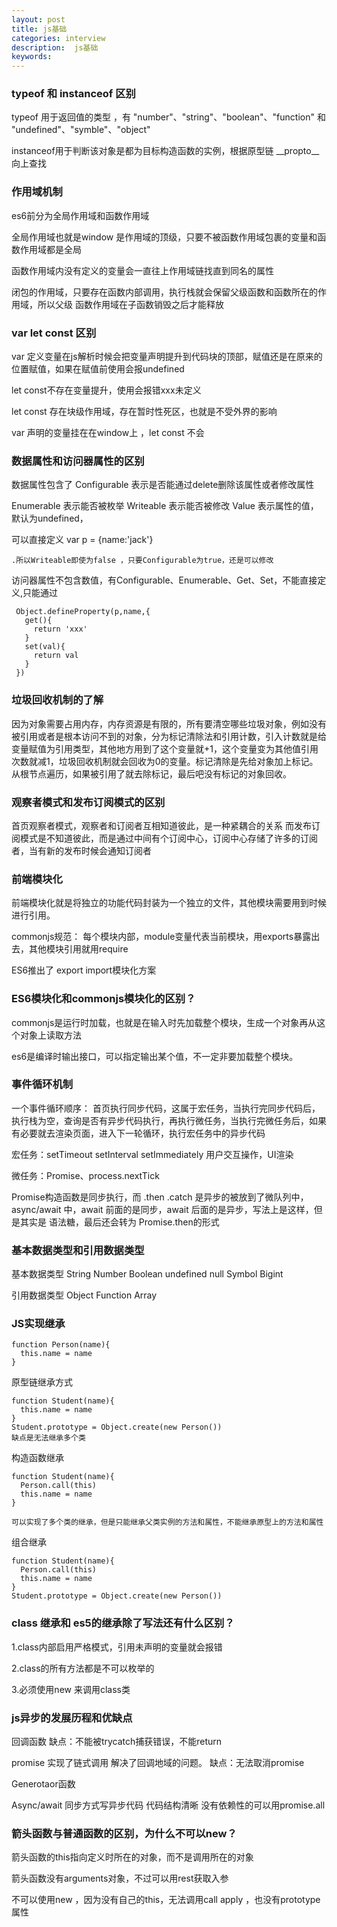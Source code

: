 ```yaml
---
layout: post
title: js基础
categories: interview
description:  js基础
keywords: 
---
```


### typeof 和 instanceof 区别
typeof 用于返回值的类型 ，有 "number"、"string"、"boolean"、"function" 和 "undefined"、"symble"、"object"

instanceof用于判断该对象是都为目标构造函数的实例，根据原型链 __propto__向上查找

### 作用域机制
es6前分为全局作用域和函数作用域

全局作用域也就是window 是作用域的顶级，只要不被函数作用域包裹的变量和函数作用域都是全局

函数作用域内没有定义的变量会一直往上作用域链找直到同名的属性

闭包的作用域，只要存在函数内部调用，执行栈就会保留父级函数和函数所在的作用域，所以父级
函数作用域在子函数销毁之后才能释放

### var let const 区别
var 定义变量在js解析时候会把变量声明提升到代码块的顶部，赋值还是在原来的位置赋值，如果在赋值前使用会报undefined

let const不存在变量提升，使用会报错xxx未定义

let const 存在块级作用域，存在暂时性死区，也就是不受外界的影响

var 声明的变量挂在在window上 ，let const 不会

### 数据属性和访问器属性的区别
 数据属性包含了 Configurable 表示是否能通过delete删除该属性或者修改属性  
 
 Enumerable 表示能否被枚举 Writeable 表示能否被修改  Value 表示属性的值，默认为undefined，
 
 可以直接定义 var p = {name:'jack'}
    
    .所以Writeable即使为false ，只要Configurable为true，还是可以修改
 
 访问器属性不包含数值，有Configurable、Enumerable、Get、Set，不能直接定义,只能通过
```
 Object.defineProperty(p,name,{
   get(){
     return 'xxx'
   }
   set(val){
     return val
   }
 })
```


 ### 垃圾回收机制的了解
 因为对象需要占用内存，内存资源是有限的，所有要清空哪些垃圾对象，例如没有被引用或者是根本访问不到的对象，分为标记清除法和引用计数，引入计数就是给变量赋值为引用类型，其他地方用到了这个变量就+1，这个变量变为其他值引用次数就减1，垃圾回收机制就会回收为0的变量。标记清除是先给对象加上标记。从根节点遍历，如果被引用了就去除标记，最后吧没有标记的对象回收。

 ### 观察者模式和发布订阅模式的区别
 首页观察者模式，观察者和订阅者互相知道彼此，是一种紧耦合的关系
 而发布订阅模式是不知道彼此，而是通过中间有个订阅中心，订阅中心存储了许多的订阅者，当有新的发布时候会通知订阅者

 ### 前端模块化
 前端模块化就是将独立的功能代码封装为一个独立的文件，其他模块需要用到时候进行引用。

 commonjs规范： 每个模块内部，module变量代表当前模块，用exports暴露出去，其他模块引用就用require

 ES6推出了   export  import模块化方案
 
 ### ES6模块化和commonjs模块化的区别？
 commonjs是运行时加载，也就是在输入时先加载整个模块，生成一个对象再从这个对象上读取方法

 es6是编译时输出接口，可以指定输出某个值，不一定非要加载整个模块。


 ### 事件循环机制
 一个事件循环顺序：
 首页执行同步代码，这属于宏任务，当执行完同步代码后，执行栈为空，查询是否有异步代码执行，再执行微任务，当执行完微任务后，如果有必要就去渲染页面，进入下一轮循环，执行宏任务中的异步代码

 宏任务：setTimeout setInterval setImmediately 用户交互操作，UI渲染
 
 微任务：Promise、process.nextTick

 Promise构造函数是同步执行，而 .then .catch 是异步的被放到了微队列中，async/await 中，await 前面的是同步，await 后面的是异步，写法上是这样，但是其实是 语法糖，最后还会转为 Promise.then的形式


### 基本数据类型和引用数据类型
基本数据类型  String Number Boolean undefined null Symbol Bigint

引用数据类型 Object Function Array


### JS实现继承

```
function Person(name){
  this.name = name
}
```

原型链继承方式
```
function Student(name){
  this.name = name
}
Student.prototype = Object.create(new Person())
缺点是无法继承多个类
```
构造函数继承
```
function Student(name){
  Person.call(this)
  this.name = name
}

可以实现了多个类的继承，但是只能继承父类实例的方法和属性，不能继承原型上的方法和属性
```
组合继承
```
function Student(name){
  Person.call(this)
  this.name = name
}
Student.prototype = Object.create(new Person())
```

### class 继承和 es5的继承除了写法还有什么区别？
1.class内部启用严格模式，引用未声明的变量就会报错

2.class的所有方法都是不可以枚举的

3.必须使用new 来调用class类

### js异步的发展历程和优缺点
回调函数 缺点：不能被trycatch捕获错误，不能return 

promise  实现了链式调用 解决了回调地域的问题。 缺点：无法取消promise

Generotaor函数    

Async/await  同步方式写异步代码  代码结构清晰  没有依赖性的可以用promise.all

### 箭头函数与普通函数的区别，为什么不可以new？
箭头函数的this指向定义时所在的对象，而不是调用所在的对象

箭头函数没有arguments对象，不过可以用rest获取入参

不可以使用new ，因为没有自己的this，无法调用call apply ，也没有prototype属性

